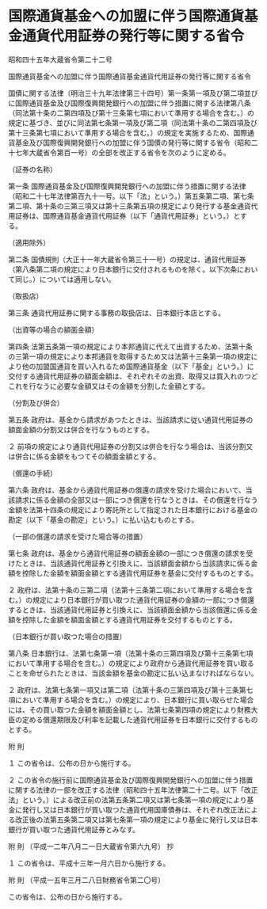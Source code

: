 # 国際通貨基金への加盟に伴う国際通貨基金通貨代用証券の発行等に関する省令

昭和四十五年大蔵省令第二十二号

国際通貨基金への加盟に伴う国際通貨基金通貨代用証券の発行等に関する省令

国債に関する法律（明治三十九年法律第三十四号）第一条第一項及び第二項並びに国際通貨基金及び国際復興開発銀行への加盟に伴う措置に関する法律第八条（同法第十条の二第四項及び第十三条第七項において準用する場合を含む。）の規定に基づき、並びに同法第七条第一項及び第二項（同法第十条の二第四項及び第十三条第七項において準用する場合を含む。）の規定を実施するため、国際通貨基金及び国際復興開発銀行への加盟に伴う国債の発行等に関する省令（昭和二十七年大蔵省令第百一号）の全部を改正する省令を次のように定める。

（証券の名称）

第一条 国際通貨基金及び国際復興開発銀行への加盟に伴う措置に関する法律（昭和二十七年法律第百九十一号。以下「法」という。）第五条第二項、第七条第二項、第十条の三第三項又は第十三条第五項の規定により発行する基金通貨代用証券は、国際通貨基金通貨代用証券（以下「通貨代用証券」という。）とする。

（適用除外）

第二条 国債規則（大正十一年大蔵省令第三十一号）の規定は、通貨代用証券（第八条第二項の規定により日本銀行に交付されるものを除く。以下次条において同じ。）については適用しない。

（取扱店）

第三条 通貨代用証券に関する事務の取扱店は、日本銀行本店とする。

（出資等の場合の額面金額）

第四条 法第五条第一項の規定により本邦通貨に代えて出資するため、法第十条の三第一項の規定により本邦通貨を取得するため又は法第十三条第一項の規定により他の加盟国通貨を買い入れるため国際通貨基金（以下「基金」という。）に交付する通貨代用証券の額面金額は、それぞれその出資、取得又は買入れのつどこれを行なうに必要な金額又はその金額を分割した金額とする。

（分割及び併合）

第五条 政府は、基金から請求があつたときは、当該請求に従い通貨代用証券の額面金額の分割又は併合を行なうものとする。

２ 前項の規定により通貨代用証券の分割又は併合を行なう場合は、当該分割又は併合に係る金額をもつてその額面金額とする。

（償還の手続）

第六条 政府は、基金から通貨代用証券の償還の請求を受けた場合において、当該請求に係る金額の全部又は一部につき償還を行なうときは、その償還を行なう金額を法第十四条の規定により寄託所として指定された日本銀行における基金の勘定（以下「基金の勘定」という。）に払い込むものとする。

（一部の償還の請求を受けた場合等の措置）

第七条 政府は、基金から通貨代用証券の額面金額の一部につき償還の請求を受けたときは、当該通貨代用証券と引換えに、当該額面金額から当該請求に係る金額を控除した金額を額面金額とする通貨代用証券を基金に交付するものとする。

２ 政府は、法第十条の三第二項（法第十三条第二項において準用する場合を含む。）の規定により日本銀行が買い取つた通貨代用証券の金額の一部につき償還するときは、当該通貨代用証券と引換えに、当該額面金額から当該償還に係る金額を控除した金額を額面金額とする通貨代用証券を交付するものとする。

（日本銀行が買い取つた場合の措置）

第八条 日本銀行は、法第七条第一項（法第十条の三第四項及び第十三条第七項において準用する場合を含む。）の規定により政府から通貨代用証券を買い取ることを命ぜられたときは、当該金額を基金の勘定に払い込まなければならない。

２ 政府は、法第七条第一項又は第二項（法第十条の三第四項及び第十三条第七項において準用する場合を含む。）の規定により、日本銀行に買い取らせた場合には、その買い取つた金額を額面金額とし、法第七条第四項の規定により財務大臣の定める償還期限及び利率を記載した通貨代用証券を日本銀行に交付するものとする。

附 則

１ この省令は、公布の日から施行する。

２ この省令の施行前に国際通貨基金及び国際復興開発銀行への加盟に伴う措置に関する法律の一部を改正する法律（昭和四十五年法律第二十二号。以下「改正法」という。）による改正前の法第五条第二項又は第七条第一項の規定により基金に発行し又は日本銀行が買い取つた通貨代用国庫債券は、それぞれ改正法による改正後の法第五条第二項又は第七条第一項の規定により基金に発行し又は日本銀行が買い取つた通貨代用証券とみなす。

附 則 （平成一二年八月二一日大蔵省令第六九号） 抄

１ この省令は、平成十三年一月六日から施行する。

附 則 （平成一五年三月二八日財務省令第二〇号）

この省令は、公布の日から施行する。
